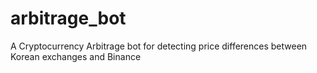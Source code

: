 # arbitrage_bot
A Cryptocurrency Arbitrage bot for detecting price differences between Korean exchanges and Binance
